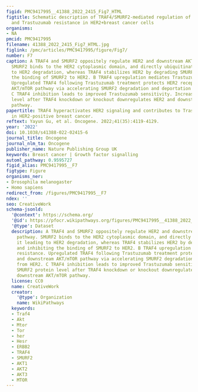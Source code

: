 ```yaml
---
figid: PMC9417995__41388_2022_2415_Fig7_HTML
figtitle: Schematic description of TRAF4/SMURF2-mediated regulation of HER2 signaling
  and Trastuzumab resistance in HER2+breast cancer cells
organisms:
- NA
pmcid: PMC9417995
filename: 41388_2022_2415_Fig7_HTML.jpg
figlink: /pmc/articles/PMC9417995/figure/Fig7/
number: F7
caption: A TRAF4 and SMURF2 oppositely regulate HER2 and downstream AKT/mTOR pathway.
  SMURF2 binds to the HER2 cytoplasmic domain, and directly ubiquitinates it leading
  to HER2 degradation, whereas TRAF4 stabilizes HER2 by degrading SMURF2 and inhibiting
  the binding of SMURF2 to HER2. B TRAF4 upregulation mediates Trastuzumab resistance.
  Upregulated TRAF4 following Trastuzumab treatment protects HER2 receptor and downstream
  AKT/mTOR pathway via accelerating SMURF2 degradation and deportation from HER2.
  C TRAF4 inhibition leads to improved Trastuzumab sensitivity. Increased SMURF2 protein
  level after TRAF4 knockdown or knockout downregulates HER2 and downstream AKT/mTOR
  pathway.
papertitle: TRAF4 hyperactivates HER2 signaling and contributes to Trastuzumab resistance
  in HER2-positive breast cancer.
reftext: Yayun Gu, et al. Oncogene. 2022;41(35):4119-4129.
year: '2022'
doi: 10.1038/s41388-022-02415-6
journal_title: Oncogene
journal_nlm_ta: Oncogene
publisher_name: Nature Publishing Group UK
keywords: Breast cancer | Growth factor signalling
automl_pathway: 0.9595727
figid_alias: PMC9417995__F7
figtype: Figure
organisms_ner:
- Drosophila melanogaster
- Homo sapiens
redirect_from: /figures/PMC9417995__F7
ndex: ''
seo: CreativeWork
schema-jsonld:
  '@context': https://schema.org/
  '@id': https://pfocr.wikipathways.org/figures/PMC9417995__41388_2022_2415_Fig7_HTML.html
  '@type': Dataset
  description: A TRAF4 and SMURF2 oppositely regulate HER2 and downstream AKT/mTOR
    pathway. SMURF2 binds to the HER2 cytoplasmic domain, and directly ubiquitinates
    it leading to HER2 degradation, whereas TRAF4 stabilizes HER2 by degrading SMURF2
    and inhibiting the binding of SMURF2 to HER2. B TRAF4 upregulation mediates Trastuzumab
    resistance. Upregulated TRAF4 following Trastuzumab treatment protects HER2 receptor
    and downstream AKT/mTOR pathway via accelerating SMURF2 degradation and deportation
    from HER2. C TRAF4 inhibition leads to improved Trastuzumab sensitivity. Increased
    SMURF2 protein level after TRAF4 knockdown or knockout downregulates HER2 and
    downstream AKT/mTOR pathway.
  license: CC0
  name: CreativeWork
  creator:
    '@type': Organization
    name: WikiPathways
  keywords:
  - Traf4
  - Akt
  - Mtor
  - Tor
  - her
  - Hesr
  - ERBB2
  - TRAF4
  - SMURF2
  - AKT1
  - AKT2
  - AKT3
  - MTOR
---
```

